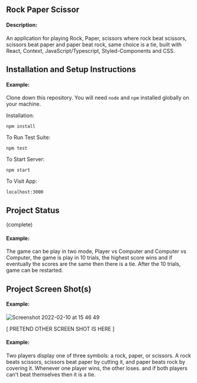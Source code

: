 ## Rock Paper Scissor

#### Description: 

An application for playing Rock, Paper, scissors where rock beat scissors, scissors beat paper and paper beat rock, same choice is a tie, built with React, Context, JavaScript/Typescript, Styled-Components and CSS.

## Installation and Setup Instructions

#### Example:  

Clone down this repository. You will need `node` and `npm` installed globally on your machine.  

Installation:

`npm install`  

To Run Test Suite:  

`npm test`  

To Start Server:

`npm start`  

To Visit App:

`localhost:3000`

## Project Status
(complete)

#### Example:

The game can be play in two mode, Player vs Computer and Computer vs Computer, the game is play in 10 trials, the highest score wins and if eventually the scores are the same then there is a tie. After the 10 trials, game can be restarted.

## Project Screen Shot(s)

#### Example:   

![Screenshot 2022-02-10 at 15 46 49](https://user-images.githubusercontent.com/21135208/153433993-43d81873-af28-4df1-88de-e52e15a7b6d2.png)

[ PRETEND OTHER SCREEN SHOT IS HERE ]  
 

#### Example:  

Two players display one of three symbols: a rock, paper, or scissors. A rock beats scissors, scissors beat paper by cutting it, and paper beats rock by covering it. Whenever one player wins, the other loses. and if both players can't beat themselves then it is a tie.
